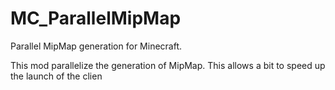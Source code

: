 # MC_ParallelMipMap
Parallel MipMap generation for Minecraft.

This mod parallelize the generation of MipMap. This allows a bit to speed up the launch of the clien

